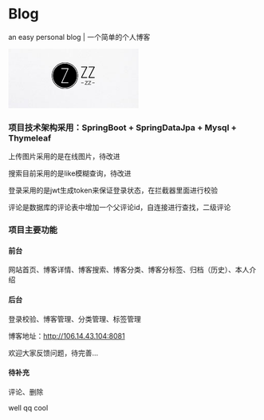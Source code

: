 # Blog
an easy personal blog | 一个简单的个人博客

![Image text](https://github.com/jiulou65/blog/blob/main/src/main/resources/static/images/logo.png)


### 项目技术架构采用：SpringBoot + SpringDataJpa + Mysql + Thymeleaf

上传图片采用的是在线图片，待改进

搜索目前采用的是like模糊查询，待改进


登录采用的是jwt生成token来保证登录状态，在拦截器里面进行校验

评论是数据库的评论表中增加一个父评论id，自连接进行查找，二级评论


### 项目主要功能

#### 前台
网站首页、博客详情、博客搜索、博客分类、博客分标签、归档（历史）、本人介绍

#### 后台
登录校验、博客管理、分类管理、标签管理

博客地址：http://106.14.43.104:8081

欢迎大家反馈问题，待完善...


#### 待补充

评论、删除


well
qq
cool
